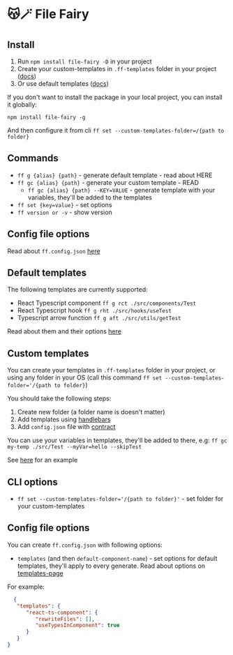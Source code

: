 # 😽🪄 File Fairy

## Install

1. Run `npm install file-fairy -D` in your project
2. Create your custom-templates in `.ff-templates` folder in your project ([docs](./docs/HOW-TO-CREATE-CUSTOM-TEMPLATE.md))
3. Or use default templates ([docs](https://github.com/footzi/file-fairy/blob/main/docs/DEFAULT-TEMPLATES.md))

If you don't want to install the package in your local project, you can install it globally:

`npm install file-fairy -g`

And then configure it from cli `ff set --custom-templates-folder=/{path to folder}`

## Commands
- `ff g {alias} {path}` - generate default template - read about HERE
- `ff gc {alias} {path}` - generate your custom template - READ
    - `ff gc {alias} {path} --KEY=VALUE` - generate template with your variables, they'll be added to the templates
- `ff set {key=value}` - set options
- `ff version or -v` - show version

## Config file options 
Read about `ff.config.json` [here](https://github.com/footzi/file-fairy/blob/main/docs/DEFAULT-TEMPLATES.md)

## Default templates
The following templates are currently supported:
- React Typescript component `ff g rct ./src/components/Test`
- React Typescript hook `ff g rht ./src/hooks/useTest`
- Typescript arrow function `ff g aft ./src/utils/getTest`

Read about them and their options [here](https://github.com/footzi/file-fairy/blob/main/docs/DEFAULT-TEMPLATES.md)

## Custom templates
You can create your templates in `.ff-templates` folder in your project, or using any folder in your OS (call this command `ff set --custom-templates-folder='/{path to folder}`)

You should take the following steps:
1. Create new folder (a folder name is doesn't matter)
2. Add templates using [handlebars](https://handlebarsjs.com/)
3. Add `config.json` file with [contract](https://github.com/footzi/file-fairy/blob/main/docs/CONFIG-JSON.md)

You can use your variables in templates, they'll be added to there, e.g:
`ff gc my-temp ./src/Test --myVar=hello --skipTest`

See [here](https://github.com/footzi/file-fairy/tree/main/src/custom-template-examples) for an example

## CLI options
- `ff set --custom-templates-folder='/{path to folder}'` - set folder for your custom-templates

## Config file options
You can create `ff.config.json` with following options:
- `templates` (and then `default-component-name`) - set options for default templates, they'll apply to every generate. Read about options on [templates-page](https://github.com/footzi/file-fairy/blob/main/docs/DEFAULT-TEMPLATES.md)

For example:
```json
  {
   "templates": {
      "react-ts-component": {
         "rewriteFiles": [],
         "useTypesInComponent": true
      }
   }
}
```
